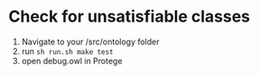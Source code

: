 # Check for unsatisfiable classes

1. Navigate to your /src/ontology folder
2. run `sh run.sh make test`
3. open debug.owl in Protege